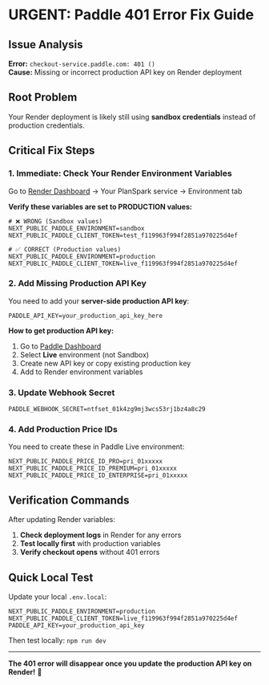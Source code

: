 # URGENT: Paddle 401 Error Fix Guide

## Issue Analysis
**Error:** `checkout-service.paddle.com: 401 ()`  
**Cause:** Missing or incorrect production API key on Render deployment

## Root Problem
Your Render deployment is likely still using **sandbox credentials** instead of production credentials.

## Critical Fix Steps

### 1. **Immediate: Check Your Render Environment Variables**

Go to [Render Dashboard](https://dashboard.render.com) → Your PlanSpark service → Environment tab

**Verify these variables are set to PRODUCTION values:**

```env
# ❌ WRONG (Sandbox values)
NEXT_PUBLIC_PADDLE_ENVIRONMENT=sandbox
NEXT_PUBLIC_PADDLE_CLIENT_TOKEN=test_f119963f994f2851a970225d4ef

# ✅ CORRECT (Production values)  
NEXT_PUBLIC_PADDLE_ENVIRONMENT=production
NEXT_PUBLIC_PADDLE_CLIENT_TOKEN=live_f119963f994f2851a970225d4ef
```

### 2. **Add Missing Production API Key**

You need to add your **server-side production API key**:

```env
PADDLE_API_KEY=your_production_api_key_here
```

**How to get production API key:**
1. Go to [Paddle Dashboard](https://vendors.paddle.com/authentication-v2)
2. Select **Live** environment (not Sandbox)  
3. Create new API key or copy existing production key
4. Add to Render environment variables

### 3. **Update Webhook Secret**

```env
PADDLE_WEBHOOK_SECRET=ntfset_01k4zg9mj3wcs53rj1bz4a8c29
```

### 4. **Add Production Price IDs**

You need to create these in Paddle Live environment:

```env
NEXT_PUBLIC_PADDLE_PRICE_ID_PRO=pri_01xxxxx
NEXT_PUBLIC_PADDLE_PRICE_ID_PREMIUM=pri_01xxxxx  
NEXT_PUBLIC_PADDLE_PRICE_ID_ENTERPRISE=pri_01xxxxx
```

## Verification Commands

After updating Render variables:

1. **Check deployment logs** in Render for any errors
2. **Test locally first** with production variables  
3. **Verify checkout opens** without 401 errors

## Quick Local Test

Update your local `.env.local`:

```env
NEXT_PUBLIC_PADDLE_ENVIRONMENT=production
NEXT_PUBLIC_PADDLE_CLIENT_TOKEN=live_f119963f994f2851a970225d4ef
PADDLE_API_KEY=your_production_api_key
```

Then test locally: `npm run dev`

---

**The 401 error will disappear once you update the production API key on Render!** 🔧